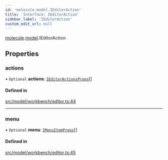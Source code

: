 ```yaml
---
id: 'molecule.model.IEditorAction'
title: 'Interface: IEditorAction'
sidebar_label: 'IEditorAction'
custom_edit_url: null
---
```


[molecule](../namespaces/molecule).[model](../namespaces/molecule.model).IEditorAction

## Properties

### actions

• `Optional` **actions**: [`IEditorActionsProps`](molecule.model.IEditorActionsProps)[]

#### Defined in

[src/model/workbench/editor.ts:44](https://github.com/DTStack/molecule/blob/46c80551/src/model/workbench/editor.ts#L44)

---

### menu

• `Optional` **menu**: [`IMenuItemProps`](molecule.component.IMenuItemProps)[]

#### Defined in

[src/model/workbench/editor.ts:45](https://github.com/DTStack/molecule/blob/46c80551/src/model/workbench/editor.ts#L45)
